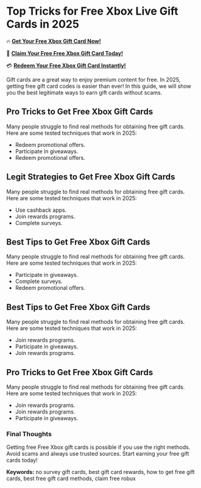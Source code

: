 # Top Tricks for Free Xbox Live Gift Cards in 2025

🔥 **[Get Your Free Xbox Gift Card Now!](https://www.apkhub.site/)**  

🎁 **[Claim Your Free Free Xbox Gift Card Today!](https://www.apkhub.site/)**  

💳 **[Redeem Your Free Xbox Gift Card Instantly!](https://www.apkhub.site/)**  

Gift cards are a great way to enjoy premium content for free. In 2025, getting free gift card codes is easier than ever! In this guide, we will show you the best legitimate ways to earn gift cards without scams.

## Pro Tricks to Get Free Xbox Gift Cards

Many people struggle to find real methods for obtaining free gift cards. Here are some tested techniques that work in 2025:

- Redeem promotional offers.
- Participate in giveaways.
- Redeem promotional offers.

## Legit Strategies to Get Free Xbox Gift Cards

Many people struggle to find real methods for obtaining free gift cards. Here are some tested techniques that work in 2025:

- Use cashback apps.
- Join rewards programs.
- Complete surveys.

## Best Tips to Get Free Xbox Gift Cards

Many people struggle to find real methods for obtaining free gift cards. Here are some tested techniques that work in 2025:

- Participate in giveaways.
- Complete surveys.
- Redeem promotional offers.

## Best Tips to Get Free Xbox Gift Cards

Many people struggle to find real methods for obtaining free gift cards. Here are some tested techniques that work in 2025:

- Join rewards programs.
- Participate in giveaways.
- Join rewards programs.

## Pro Tricks to Get Free Xbox Gift Cards

Many people struggle to find real methods for obtaining free gift cards. Here are some tested techniques that work in 2025:

- Join rewards programs.
- Join rewards programs.
- Participate in giveaways.

### Final Thoughts

Getting free Free Xbox gift cards is possible if you use the right methods. Avoid scams and always use trusted sources. Start earning your free gift cards today!

**Keywords:** no survey gift cards, best gift card rewards, how to get free gift cards, best free gift card methods, claim free robux
